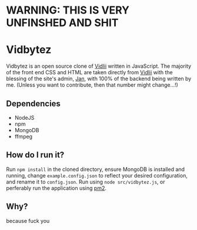 # WARNING: THIS IS VERY UNFINSHED AND SHIT

# Vidbytez
Vidbytez is an open source clone of [Vidlii](http://vidlii.com) written in JavaScript. The majority of the front end CSS and HTML are taken directly from [Vidlii](http://vidlii.com) with the blessing of the site's admin, [Jan](https://github.com/JanEul/), with 100% of the backend being written by me. (Unless you want to contribute, then that number might change...!)

## Dependencies
* NodeJS
* npm
* MongoDB
* ffmpeg

## How do I run it?
Run `npm install` in the cloned directory, ensure MongoDB is installed and running, change `example.config.json` to reflect your
desired configuration, and rename it to `config.json`. Run using `node src/vidbytez.js`, or perferably run the application using [pm2](https://www.npmjs.com/package/pm2).

## Why?
because fuck you